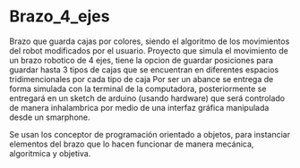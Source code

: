 # Brazo_4_ejes
Brazo que guarda cajas por colores, siendo el algoritmo de los movimientos del robot modificados por el usuario. Proyecto que simula el movimiento de un brazo robotico de 4 ejes, tiene la opcion de guardar posiciones para guardar hasta 3 tipos de cajas que se encuentran en diferentes espacios tridimencionales por cada tipo de caja Por ser un abance se entrega de forma simulada con la terminal de la computadora, posteriormente se entregará en un sketch de arduino (usando hardware) que será controlado de manera inhalambrica por medio de una interfaz gráfica manipulada desde un smarphone.

Se usan los conceptor de programación orientado a objetos, para instanciar elementos del brazo que lo hacen funcionar de manera mecánica, algoritmica y objetiva.
